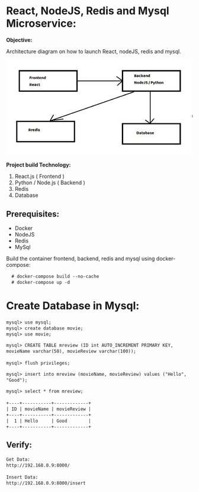 React, NodeJS, Redis and Mysql Microservice:
===

**Objective:**

Architecture diagram on how to launch React, nodeJS, redis and mysql.

![Screenshot](assets/architecture-diagram.jpg)


**Project build Technology:**
1. React.js ( Frontend )
2. Python / Node.js ( Backend )
3. Redis
4. Database


Prerequisites:
-----------
- Docker
- NodeJS
- Redis
- MySql


Build the container frontend, backend, redis and mysql using docker-compose:

```
  # docker-compose build --no-cache
  # docker-compose up -d
```

Create Database in Mysql:
====
```
mysql> use mysql;
mysql> create database movie;
mysql> use movie;

```
```
mysql> CREATE TABLE mreview (ID int AUTO_INCREMENT PRIMARY KEY, movieName varchar(50), movieReview varchar(100));

mysql> flush privileges;
```
```
mysql> insert into mreview (movieName, movieReview) values ("Hello", "Good");
```
```
mysql> select * from mreview;

+----+-----------+-------------+
| ID | movieName | movieReview |
+----+-----------+-------------+
|  1 | Hello     | Good        |
+----+-----------+-------------+

```
Verify:
---
```
Get Data:
http://192.168.0.9:8000/

Insert Data:
http://192.168.0.9:8000/insert
```

